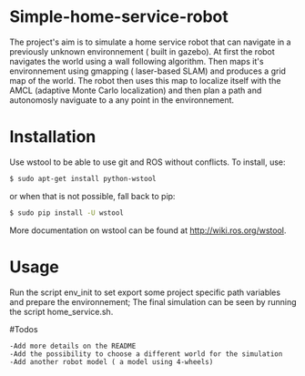 # Simple-home-service-robot

The project's aim is to simulate a home service robot that can navigate in a previously unknown environnement ( built in gazebo). At first the robot navigates the world using a wall following algorithm. Then maps it's environnement using gmapping ( laser-based SLAM) and produces a grid map of the world. The robot then uses this map to localize itself with the AMCL (adaptive Monte Carlo localization) and then plan a path and autonomosly naviguate to a any point in the environnement. 

# Installation

Use wstool to be able to use git and ROS without conflicts. 
To install, use:
```sh
$ sudo apt-get install python-wstool
```
or when that is not possible, fall back to pip:
```sh
$ sudo pip install -U wstool
```
More documentation on wstool can be found at http://wiki.ros.org/wstool.

# Usage
Run the script env_init to set export some project specific path variables and prepare the environnement;
The final simulation can be seen by running the script home_service.sh.

#Todos

    -Add more details on the README
    -Add the possibility to choose a different world for the simulation 
    -Add another robot model ( a model using 4-wheels)

